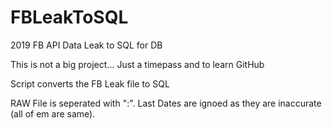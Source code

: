 # FBLeakToSQL
2019 FB API Data Leak to SQL for DB

This is not a big project... Just a timepass and to learn GitHub

Script converts the FB Leak file to SQL

RAW File is seperated with ":". Last Dates are ignoed as they are inaccurate (all of em are same).
